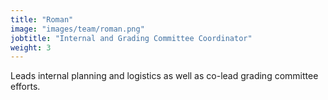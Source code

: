 ```yaml
---
title: "Roman"
image: "images/team/roman.png"
jobtitle: "Internal and Grading Committee Coordinator"
weight: 3
---
```


Leads internal planning and logistics as well as co-lead grading committee efforts.
